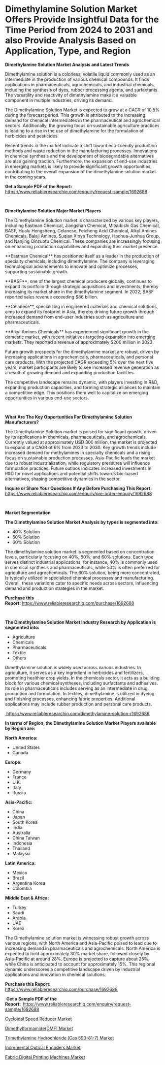 <p><h1>Dimethylamine Solution Market Offers Provide Insightful Data for the Time Period from 2024 to 2031 and also Provide Analysis Based on Application, Type, and Region</h1></p><p><strong>Dimethylamine Solution Market Analysis and Latest Trends</strong></p>
<p><p>Dimethylamine solution is a colorless, volatile liquid commonly used as an intermediate in the production of various chemical compounds. It finds applications in pharmaceuticals, agrochemicals, and industrial chemicals, including the synthesis of dyes, rubber processing agents, and surfactants. The versatility and reactivity of dimethylamine make it a valuable component in multiple industries, driving its demand.</p><p>The Dimethylamine Solution Market is expected to grow at a CAGR of 10.5% during the forecast period. This growth is attributed to the increasing demand for chemical intermediates in the pharmaceutical and agrochemical sectors. Additionally, the growing focus on sustainable agriculture practices is leading to a rise in the use of dimethylamine for the formulation of herbicides and pesticides.</p><p>Recent trends in the market indicate a shift toward eco-friendly production methods and waste reduction in the manufacturing processes. Innovations in chemical synthesis and the development of biodegradable alternatives are also gaining traction. Furthermore, the expansion of end-use industries in emerging markets is likely to provide significant growth opportunities, contributing to the overall expansion of the dimethylamine solution market in the coming years.</p></p>
<p><strong>Get a Sample PDF of the Report:&nbsp;</strong> <a href="https://www.reliableresearchiq.com/enquiry/request-sample/1692688?utm_campaign=99&utm_medium=2&utm_source=Github&utm_content=ia&utm_term=20102024&utm_id=dimethylamine-solution">https://www.reliableresearchiq.com/enquiry/request-sample/1692688</a></p>
<p>&nbsp;</p>
<p><strong>Dimethylamine Solution Major Market Players</strong></p>
<p><p>The Dimethylamine Solution market is characterized by various key players, including Eastman Chemical, Jiangshan Chemical, Mitsubishi Gas Chemical, BASF, Hualu Hengsheng, Celanese, Feicheng Acid Chemical, Alkyl Amines Chemicals, Balaji Amines, Suqian Xinya Technology, Haohua-Junhua Group, and Nanjing Qinzuofu Chemical. These companies are increasingly focusing on enhancing production capabilities and expanding their market presence.</p><p>**Eastman Chemical** has positioned itself as a leader in the production of specialty chemicals, including dimethylamine. The company is leveraging technological advancements to innovate and optimize processes, supporting sustainable growth.</p><p>**BASF**, one of the largest chemical producers globally, continues to expand its portfolio through strategic acquisitions and investments, thereby increasing its market share in the dimethylamine segment. In 2022, BASF reported sales revenue exceeding $86 billion.</p><p>**Celanese**, specializing in engineered materials and chemical solutions, aims to expand its footprint in Asia, thereby driving future growth through increased demand from end-user industries such as agriculture and pharmaceuticals.</p><p>**Alkyl Amines Chemicals** has experienced significant growth in the domestic market, with recent initiatives targeting expansion into emerging markets. They reported a revenue of approximately $200 million in 2023.</p><p>Future growth prospects for the dimethylamine market are robust, driven by increasing applications in agrochemicals, pharmaceuticals, and personal care products. With the projected CAGR exceeding 5% over the next five years, market participants are likely to see increased revenue generation as a result of growing demand and expanding production facilities.</p><p>The competitive landscape remains dynamic, with players investing in R&D, expanding production capacities, and forming strategic alliances to maintain a competitive edge. This positions them well to capitalize on emerging opportunities in various end-use sectors.</p></p>
<p>&nbsp;</p>
<p><strong>What Are The Key Opportunities For Dimethylamine Solution Manufacturers?</strong></p>
<p><p>The Dimethylamine Solution market is poised for significant growth, driven by its applications in chemicals, pharmaceuticals, and agrochemicals. Currently valued at approximately USD 300 million, the market is projected to expand at a CAGR of 6% from 2023 to 2030. Key growth trends include increased demand for methylamines in specialty chemicals and a rising focus on sustainable production processes. Asia-Pacific leads the market due to robust industrialization, while regulatory pressures will influence formulation practices. Future outlook indicates increased investments in R&D for novel applications and potential shifts towards bio-based alternatives, shaping competitive dynamics in the sector.</p></p>
<p><strong>Inquire or Share Your Questions If Any Before Purchasing This Report:</strong> <a href="https://www.reliableresearchiq.com/enquiry/pre-order-enquiry/1692688?utm_campaign=99&utm_medium=2&utm_source=Github&utm_content=ia&utm_term=20102024&utm_id=dimethylamine-solution">https://www.reliableresearchiq.com/enquiry/pre-order-enquiry/1692688</a></p>
<p>&nbsp;</p>
<p><strong>Market Segmentation</strong></p>
<p><strong>The Dimethylamine Solution Market Analysis by types is segmented into:</strong></p>
<p><ul><li>40% Solution</li><li>50% Solution</li><li>60% Solution</li></ul></p>
<p><p>The dimethylamine solution market is segmented based on concentration levels, particularly focusing on 40%, 50%, and 60% solutions. Each type serves distinct industrial applications; for instance, 40% is commonly used in chemical synthesis and pharmaceuticals, while 50% is often preferred for agriculture and agrochemicals. The 60% solution, being more concentrated, is typically utilized in specialized chemical processes and manufacturing. Overall, these variations cater to specific needs across sectors, influencing demand and production strategies in the market.</p></p>
<p><strong>Purchase this Report:&nbsp;</strong><a href="https://www.reliableresearchiq.com/purchase/1692688?utm_campaign=99&utm_medium=2&utm_source=Github&utm_content=ia&utm_term=20102024&utm_id=dimethylamine-solution">https://www.reliableresearchiq.com/purchase/1692688</a></p>
<p>&nbsp;</p>
<p><strong>The Dimethylamine Solution Market Industry Research by Application is segmented into:</strong></p>
<p><ul><li>Agriculture</li><li>Chemicals</li><li>Pharmaceuticals</li><li>Textile</li><li>Others</li></ul></p>
<p><p>Dimethylamine solution is widely used across various industries. In agriculture, it serves as a key ingredient in herbicides and fertilizers, promoting healthier crop yields. In the chemicals sector, it acts as a building block for various chemical syntheses, including surfactants and adhesives. Its role in pharmaceuticals includes serving as an intermediate in drug production and formulation. In textiles, dimethylamine is utilized in dyeing and finishing processes, enhancing fabric properties. Additional applications may include rubber production and personal care products.</p></p>
<p><a href="https://www.reliableresearchiq.com/dimethylamine-solution-r1692688?utm_campaign=99&utm_medium=2&utm_source=Github&utm_content=ia&utm_term=20102024&utm_id=dimethylamine-solution">&nbsp;https://www.reliableresearchiq.com/dimethylamine-solution-r1692688</a></p>
<p><strong>In terms of Region, the Dimethylamine Solution Market Players available by Region are:</strong></p>
<p>
    <p> <strong> North America: </strong>
        <ul>
            <li>United States</li>
            <li>Canada</li>
        </ul>
        </p> 
    <p> <strong> Europe: </strong>
        <ul>
            <li>Germany</li>
            <li>France</li>
            <li>U.K.</li>
            <li>Italy</li>
            <li>Russia</li>
        </ul>
        </p> 
    <p> <strong> Asia-Pacific: </strong>
        <ul>
            <li>China</li>
            <li>Japan</li>
            <li>South Korea</li>
            <li>India</li>
            <li>Australia</li>
            <li>China Taiwan</li>
            <li>Indonesia</li>
            <li>Thailand</li>
            <li>Malaysia</li>
        </ul>
        </p> 
    <p> <strong> Latin America: </strong>
        <ul>
            <li>Mexico</li>
            <li>Brazil</li>
            <li>Argentina Korea</li>
            <li>Colombia</li>
        </ul>
        </p> 
    <p> <strong> Middle East & Africa: </strong>
        <ul>
            <li>Turkey</li>
            <li>Saudi</li>
            <li>Arabia</li>
            <li>UAE</li>
            <li>Korea</li>
        </ul>
    </p>
    </p>
<p><p>The Dimethylamine solution market is witnessing robust growth across various regions, with North America and Asia-Pacific poised to lead due to increasing demand in pharmaceuticals and agrochemicals. North America is expected to hold approximately 30% market share, followed closely by Asia-Pacific at around 28%. Europe is projected to capture about 25%, while China is anticipated to account for approximately 15%. This regional dynamic underscores a competitive landscape driven by industrial applications and innovation in chemical solutions.</p></p>
<p><strong>Purchase this Report: </strong><a href="https://www.reliableresearchiq.com/purchase/1692688?utm_campaign=99&utm_medium=2&utm_source=Github&utm_content=ia&utm_term=20102024&utm_id=dimethylamine-solution">https://www.reliableresearchiq.com/purchase/1692688</a></p>
<p>&nbsp;<strong>Get a Sample PDF of the Report:&nbsp;&nbsp;</strong><a href="https://www.reliableresearchiq.com/enquiry/request-sample/1692688?utm_campaign=99&utm_medium=2&utm_source=Github&utm_content=ia&utm_term=20102024&utm_id=dimethylamine-solution">https://www.reliableresearchiq.com/enquiry/request-sample/1692688</a></p>
<p><strong></strong></p>
<p><p><a href="https://www.linkedin.com/pulse/booming-cycloidal-speed-reducer-market-sector-analysis-growth-hn6tc?utm_campaign=99&utm_medium=2&utm_source=Github&utm_content=ia&utm_term=20102024&utm_id=dimethylamine-solution">Cycloidal Speed Reducer Market</a></p><p><a href="https://github.com/danyelltzmol/Market-Research-Report-List-1/blob/main/dimethylformamidedmf-market.md?utm_campaign=99&utm_medium=2&utm_source=Github&utm_content=ia&utm_term=20102024&utm_id=dimethylamine-solution">Dimethylformamide(DMF) Market</a></p><p><a href="https://github.com/anidillnagatat/Market-Research-Report-List-1/blob/main/trimethylamine-hydrochloride-cas-593-81-7-market.md?utm_campaign=99&utm_medium=2&utm_source=Github&utm_content=ia&utm_term=20102024&utm_id=dimethylamine-solution">Trimethylamine Hydrochloride (Cas 593-81-7) Market</a></p><p><a href="https://issuu.com/reportprime-2/docs/incremental-optical-encoders-market_bbdead3d7dde52?utm_campaign=99&utm_medium=2&utm_source=Github&utm_content=ia&utm_term=20102024&utm_id=dimethylamine-solution">Incremental Optical Encoders Market</a></p><p><a href="https://www.linkedin.com/pulse/fabric-digital-printing-machines-market-refracting-trends-consumer-g0hac?utm_campaign=99&utm_medium=2&utm_source=Github&utm_content=ia&utm_term=20102024&utm_id=dimethylamine-solution">Fabric Digital Printing Machines Market</a></p></p>